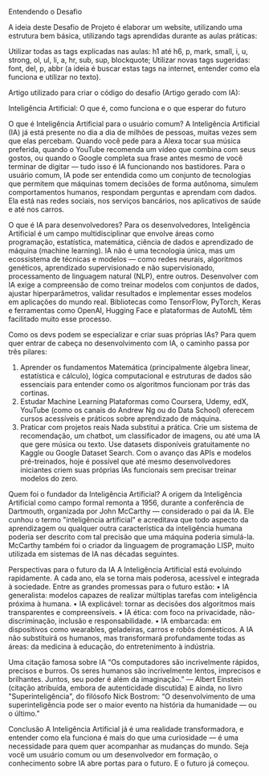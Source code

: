 Entendendo o Desafio
 
A ideia deste Desafio de Projeto é elaborar um website, utilizando uma estrutura bem básica, utilizando tags aprendidas durante as aulas práticas:
 
Utilizar todas as tags explicadas nas aulas: h1 até h6, p, mark, small, i, u, strong, ol, ul, li, a, hr, sub, sup, blockquote;
Utilizar novas tags sugeridas: font, del, p, abbr (a ideia é buscar estas tags na internet, entender como ela funciona e utilizar no texto).



Artigo utilizado para criar o código do desafio (Artigo gerado com IA):

Inteligência Artificial: O que é, como funciona e o que esperar do futuro

O que é Inteligência Artificial para o usuário comum?
A Inteligência Artificial (IA) já está presente no dia a dia de milhões de pessoas, muitas vezes sem que elas percebam. Quando você pede para a Alexa tocar sua música preferida, quando o YouTube recomenda um vídeo que combina com seus gostos, ou quando o Google completa sua frase antes mesmo de você terminar de digitar — tudo isso é IA funcionando nos bastidores.
Para o usuário comum, IA pode ser entendida como um conjunto de tecnologias que permitem que máquinas tomem decisões de forma autônoma, simulem comportamentos humanos, respondam perguntas e aprendam com dados. Ela está nas redes sociais, nos serviços bancários, nos aplicativos de saúde e até nos carros.

O que é IA para desenvolvedores?
Para os desenvolvedores, Inteligência Artificial é um campo multidisciplinar que envolve áreas como programação, estatística, matemática, ciência de dados e aprendizado de máquina (machine learning). IA não é uma tecnologia única, mas um ecossistema de técnicas e modelos — como redes neurais, algoritmos genéticos, aprendizado supervisionado e não supervisionado, processamento de linguagem natural (NLP), entre outros.
Desenvolver com IA exige a compreensão de como treinar modelos com conjuntos de dados, ajustar hiperparâmetros, validar resultados e implementar esses modelos em aplicações do mundo real. Bibliotecas como TensorFlow, PyTorch, Keras e ferramentas como OpenAI, Hugging Face e plataformas de AutoML têm facilitado muito esse processo.

Como os devs podem se especializar e criar suas próprias IAs?
Para quem quer entrar de cabeça no desenvolvimento com IA, o caminho passa por três pilares:
1. Aprender os fundamentos
Matemática (principalmente álgebra linear, estatística e cálculo), lógica computacional e estruturas de dados são essenciais para entender como os algoritmos funcionam por trás das cortinas.
2. Estudar Machine Learning
Plataformas como Coursera, Udemy, edX, YouTube (como os canais do Andrew Ng ou do Data School) oferecem cursos acessíveis e práticos sobre aprendizado de máquina.
3. Praticar com projetos reais
Nada substitui a prática. Crie um sistema de recomendação, um chatbot, um classificador de imagens, ou até uma IA que gere música ou texto. Use datasets disponíveis gratuitamente no Kaggle ou Google Dataset Search.
Com o avanço das APIs e modelos pré-treinados, hoje é possível que até mesmo desenvolvedores iniciantes criem suas próprias IAs funcionais sem precisar treinar modelos do zero.

Quem foi o fundador da Inteligência Artificial?
A origem da Inteligência Artificial como campo formal remonta a 1956, durante a conferência de Dartmouth, organizada por John McCarthy — considerado o pai da IA. Ele cunhou o termo "inteligência artificial" e acreditava que todo aspecto da aprendizagem ou qualquer outra característica da inteligência humana poderia ser descrito com tal precisão que uma máquina poderia simulá-la.
McCarthy também foi o criador da linguagem de programação LISP, muito utilizada em sistemas de IA nas décadas seguintes.

Perspectivas para o futuro da IA
A Inteligência Artificial está evoluindo rapidamente. A cada ano, ela se torna mais poderosa, acessível e integrada à sociedade. Entre as grandes promessas para o futuro estão:
    • IA generalista: modelos capazes de realizar múltiplas tarefas com inteligência próxima à humana.
    • IA explicável: tornar as decisões dos algoritmos mais transparentes e compreensíveis.
    • IA ética: com foco na privacidade, não-discriminação, inclusão e responsabilidade.
    • IA embarcada: em dispositivos como wearables, geladeiras, carros e robôs domésticos.
A IA não substituirá os humanos, mas transformará profundamente todas as áreas: da medicina à educação, do entretenimento à indústria.

Uma citação famosa sobre IA
“Os computadores são incrivelmente rápidos, precisos e burros. Os seres humanos são incrivelmente lentos, imprecisos e brilhantes. Juntos, seu poder é além da imaginação.”
— Albert Einstein (citação atribuída, embora de autenticidade discutida)
E ainda, no livro "Superinteligência", do filósofo Nick Bostrom:
“O desenvolvimento de uma superinteligência pode ser o maior evento na história da humanidade — ou o último.”

Conclusão
A Inteligência Artificial já é uma realidade transformadora, e entender como ela funciona é mais do que uma curiosidade — é uma necessidade para quem quer acompanhar as mudanças do mundo. Seja você um usuário comum ou um desenvolvedor em formação, o conhecimento sobre IA abre portas para o futuro.
E o futuro já começou.
